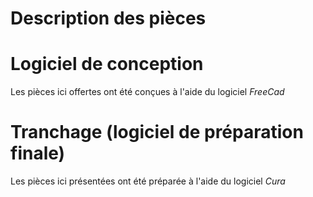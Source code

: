 # Description des pièces

# Logiciel de conception
Les pièces ici offertes ont été conçues à l'aide du logiciel _FreeCad_

# Tranchage (logiciel de préparation finale)
Les pièces ici présentées ont été préparée à l'aide du logiciel _Cura_

